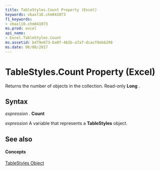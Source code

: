 ```yaml
---
title: TableStyles.Count Property (Excel)
keywords: vbaxl10.chm841073
f1_keywords:
- vbaxl10.chm841073
ms.prod: excel
api_name:
- Excel.TableStyles.Count
ms.assetid: b479e873-ba0f-462b-a7a7-dcacf0eb6298
ms.date: 06/08/2017
---
```



# TableStyles.Count Property (Excel)

Returns the number of objects in the collection. Read-only  **Long** .


## Syntax

 _expression_ . **Count**

 _expression_ A variable that represents a **TableStyles** object.


## See also


#### Concepts


[TableStyles Object](tablestyles-object-excel.md)

